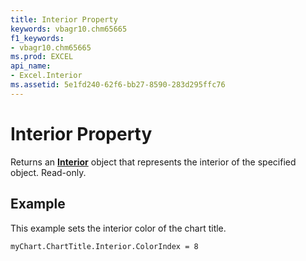 ```yaml
---
title: Interior Property
keywords: vbagr10.chm65665
f1_keywords:
- vbagr10.chm65665
ms.prod: EXCEL
api_name:
- Excel.Interior
ms.assetid: 5e1fd240-62f6-bb27-8590-283d295ffc76
---
```



# Interior Property

Returns an  **[Interior](interior-object.md)** object that represents the interior of the specified object. Read-only.


## Example

This example sets the interior color of the chart title.


```
myChart.ChartTitle.Interior.ColorIndex = 8
```


